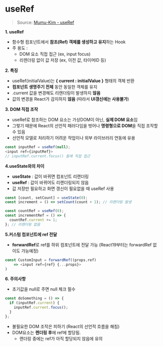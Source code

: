 # useRef

> Source: [Mumu-Kim - useRef](https://mumu-kim.tistory.com/m/entry/useRef)

**1. useRef**

- 함수형 컴포넌트에서 **참조(Ref) 객체를 생성하고 유지**하는 Hook
- 주 용도 :
  - DOM 요소 직접 접근 (ex, input focus)
  - 리렌더링 없이 값 저장 (ex, 이전 값, 타이머ID 등)

**2. 특징**

- useRef(initialValue)는 **{ current : initialValue }** 형태의 객체 반환
- **컴포넌트 생명주기 전체** 동안 동일한 객체를 유지
- .current 값을 변경해도 리렌더링이 발생하지 **않음**
- 값의 변경을 React가 감지하지 **않음** (따라서 **UI갱신에는 사용불가**)

**3. DOM 직접 조작**

- useRef로 참조하는 DOM 요소는 가상DOM이 아닌, **실제 DOM 요소**임
- 그렇기 때문에 React의 선언적 패러다임을 벗어나 **명령형으로 DOM**을 직접 조작할 수 있음
- 선언적 모델로 처리하기 어려운 작업이나 외부 라이브러리 연동에 유용

```js
const inputRef = useRef(null);
<input ref={inputRef}>
// inputRef.current.focus() 돔에 직접 접근
```

**4.useState와의 차이**

- **useState** : 값이 바뀌면 컴포넌트 리랜더링
- **useRef** : 값이 바뀌어도 리랜더링되지 않음
- 값 저장만 필요하고 화면 갱신이 필요없을 때 useRef 사용

```js
const [count, setCount] = useState(0);
const increment = () => setCount(count + 1); // 리렌더링 발생

const countRef = useRef(0);
const incrementRef = () => {
  countRef.current += 1;
}; // 리렌더링 없음
```

**5.커스텀 컴포넌트에 ref 전달**

- **forwardRef**로 ref를 하위 컴포넌트에 전달 가능 (React19부터는 forwardRef 없이도 가능예정)

```js
const CustomInput = forwardRef((props,ref)
    => <input ref={ref} {...props}>
)
```

**6. 주의사항**

- 초기값을 null로 주면 null 체크 필수

```js
const doSomething = () => {
  if (inputRef.current) {
    inputRef.current.focus();
  }
};
```

- 불필요한 DOM 조작은 피하기 (React의 선언적 흐름을 해침)
- DOM요소는 **렌더링 후**에 ref에 할당됨.
  - 랜더링 중에는 ref가 아직 할당되지 않음에 유의
